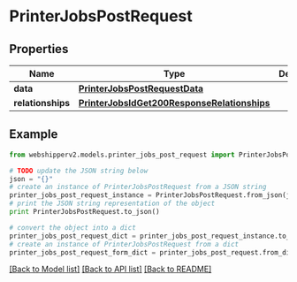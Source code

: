 # PrinterJobsPostRequest


## Properties
Name | Type | Description | Notes
------------ | ------------- | ------------- | -------------
**data** | [**PrinterJobsPostRequestData**](PrinterJobsPostRequestData.md) |  | [optional] 
**relationships** | [**PrinterJobsIdGet200ResponseRelationships**](PrinterJobsIdGet200ResponseRelationships.md) |  | [optional] 

## Example

```python
from webshipperv2.models.printer_jobs_post_request import PrinterJobsPostRequest

# TODO update the JSON string below
json = "{}"
# create an instance of PrinterJobsPostRequest from a JSON string
printer_jobs_post_request_instance = PrinterJobsPostRequest.from_json(json)
# print the JSON string representation of the object
print PrinterJobsPostRequest.to_json()

# convert the object into a dict
printer_jobs_post_request_dict = printer_jobs_post_request_instance.to_dict()
# create an instance of PrinterJobsPostRequest from a dict
printer_jobs_post_request_form_dict = printer_jobs_post_request.from_dict(printer_jobs_post_request_dict)
```
[[Back to Model list]](../README.md#documentation-for-models) [[Back to API list]](../README.md#documentation-for-api-endpoints) [[Back to README]](../README.md)


